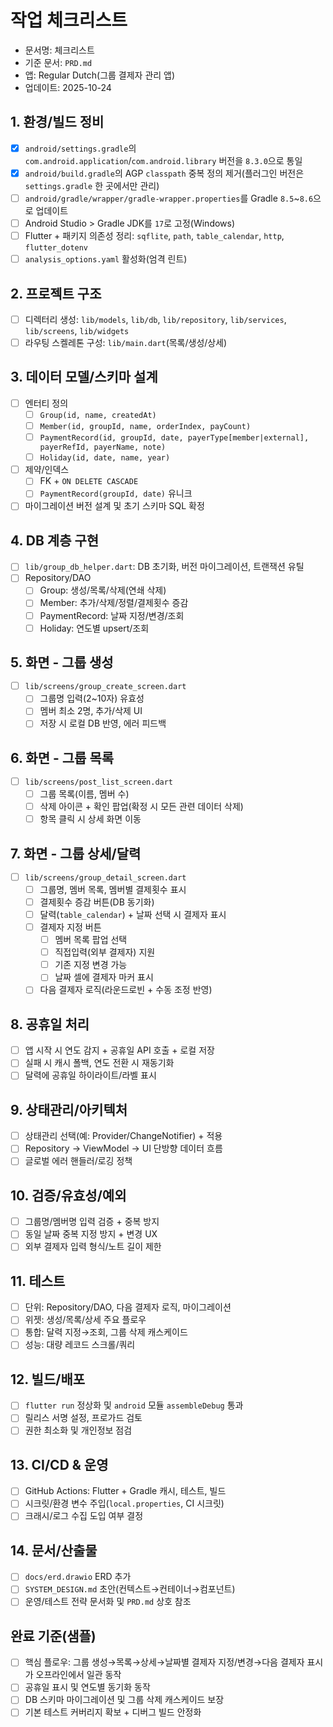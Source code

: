 # 작업 체크리스트
- 문서명: 체크리스트
- 기준 문서: `PRD.md`
- 앱: Regular Dutch(그룹 결제자 관리 앱)
- 업데이트: 2025-10-24

## 1. 환경/빌드 정비
- [X] `android/settings.gradle`의 `com.android.application`/`com.android.library` 버전을 `8.3.0`으로 통일
- [X] `android/build.gradle`의 AGP `classpath` 중복 정의 제거(플러그인 버전은 `settings.gradle` 한 곳에서만 관리)
- [ ] `android/gradle/wrapper/gradle-wrapper.properties`를 Gradle `8.5`~`8.6`으로 업데이트
- [ ] Android Studio \> Gradle JDK를 `17`로 고정(Windows)
- [ ] Flutter \+ 패키지 의존성 정리: `sqflite`, `path`, `table_calendar`, `http`, `flutter_dotenv`
- [ ] `analysis_options.yaml` 활성화(엄격 린트)

## 2. 프로젝트 구조
- [ ] 디렉터리 생성: `lib/models`, `lib/db`, `lib/repository`, `lib/services`, `lib/screens`, `lib/widgets`
- [ ] 라우팅 스켈레톤 구성: `lib/main.dart`(목록/생성/상세)

## 3. 데이터 모델/스키마 설계
- [ ] 엔터티 정의
    - [ ] `Group(id, name, createdAt)`
    - [ ] `Member(id, groupId, name, orderIndex, payCount)`
    - [ ] `PaymentRecord(id, groupId, date, payerType[member|external], payerRefId, payerName, note)`
    - [ ] `Holiday(id, date, name, year)`
- [ ] 제약/인덱스
    - [ ] FK \+ `ON DELETE CASCADE`
    - [ ] `PaymentRecord(groupId, date)` 유니크
- [ ] 마이그레이션 버전 설계 및 초기 스키마 SQL 확정

## 4. DB 계층 구현
- [ ] `lib/group_db_helper.dart`: DB 초기화, 버전 마이그레이션, 트랜잭션 유틸
- [ ] Repository/DAO
    - [ ] Group: 생성/목록/삭제(연쇄 삭제)
    - [ ] Member: 추가/삭제/정렬/결제횟수 증감
    - [ ] PaymentRecord: 날짜 지정/변경/조회
    - [ ] Holiday: 연도별 upsert/조회

## 5. 화면 \- 그룹 생성
- [ ] `lib/screens/group_create_screen.dart`
    - [ ] 그룹명 입력(2~10자) 유효성
    - [ ] 멤버 최소 2명, 추가/삭제 UI
    - [ ] 저장 시 로컬 DB 반영, 에러 피드백

## 6. 화면 \- 그룹 목록
- [ ] `lib/screens/post_list_screen.dart`
    - [ ] 그룹 목록(이름, 멤버 수)
    - [ ] 삭제 아이콘 \+ 확인 팝업(확정 시 모든 관련 데이터 삭제)
    - [ ] 항목 클릭 시 상세 화면 이동

## 7. 화면 \- 그룹 상세/달력
- [ ] `lib/screens/group_detail_screen.dart`
    - [ ] 그룹명, 멤버 목록, 멤버별 결제횟수 표시
    - [ ] 결제횟수 증감 버튼(DB 동기화)
    - [ ] 달력(`table_calendar`) \+ 날짜 선택 시 결제자 표시
    - [ ] 결제자 지정 버튼
        - [ ] 멤버 목록 팝업 선택
        - [ ] 직접입력(외부 결제자) 지원
        - [ ] 기존 지정 변경 가능
        - [ ] 날짜 셀에 결제자 마커 표시
    - [ ] 다음 결제자 로직(라운드로빈 \+ 수동 조정 반영)

## 8. 공휴일 처리
- [ ] 앱 시작 시 연도 감지 \+ 공휴일 API 호출 \+ 로컬 저장
- [ ] 실패 시 캐시 폴백, 연도 전환 시 재동기화
- [ ] 달력에 공휴일 하이라이트/라벨 표시

## 9. 상태관리/아키텍처
- [ ] 상태관리 선택(예: Provider/ChangeNotifier) \+ 적용
- [ ] Repository → ViewModel → UI 단방향 데이터 흐름
- [ ] 글로벌 에러 핸들러/로깅 정책

## 10. 검증/유효성/예외
- [ ] 그룹명/멤버명 입력 검증 \+ 중복 방지
- [ ] 동일 날짜 중복 지정 방지 \+ 변경 UX
- [ ] 외부 결제자 입력 형식/노트 길이 제한

## 11. 테스트
- [ ] 단위: Repository/DAO, 다음 결제자 로직, 마이그레이션
- [ ] 위젯: 생성/목록/상세 주요 플로우
- [ ] 통합: 달력 지정→조회, 그룹 삭제 캐스케이드
- [ ] 성능: 대량 레코드 스크롤/쿼리

## 12. 빌드/배포
- [ ] `flutter run` 정상화 및 `android` 모듈 `assembleDebug` 통과
- [ ] 릴리스 서명 설정, 프로가드 검토
- [ ] 권한 최소화 및 개인정보 점검

## 13. CI/CD \& 운영
- [ ] GitHub Actions: Flutter \+ Gradle 캐시, 테스트, 빌드
- [ ] 시크릿/환경 변수 주입(`local.properties`, CI 시크릿)
- [ ] 크래시/로그 수집 도입 여부 결정

## 14. 문서/산출물
- [ ] `docs/erd.drawio` ERD 추가
- [ ] `SYSTEM_DESIGN.md` 초안(컨텍스트→컨테이너→컴포넌트)
- [ ] 운영/테스트 전략 문서화 및 `PRD.md` 상호 참조

## 완료 기준(샘플)
- [ ] 핵심 플로우: 그룹 생성→목록→상세→날짜별 결제자 지정/변경→다음 결제자 표시가 오프라인에서 일관 동작
- [ ] 공휴일 표시 및 연도별 동기화 동작
- [ ] DB 스키마 마이그레이션 및 그룹 삭제 캐스케이드 보장
- [ ] 기본 테스트 커버리지 확보 \+ 디버그 빌드 안정화